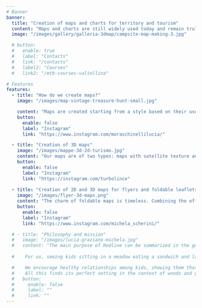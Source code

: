 ```yaml
---
# Banner
banner:
  title: "Creation of maps and charts for territory and tourism"
  content: "Maps and charts are still widely used today and remain truly fascinating. The creation of tourist maps and charts is our passion. We specialize in designing maps and charts for parks and nature reserves. Our 2D and 3D maps are perfect for illustrating trails, routes and itineraries of tourist destinations. Some examples of use: maps and charts for MTB and trekking routes. Maps and charts for running and trail running races. We create maps by accurately placing GPX tracks on the map with waypoints and POIs (points of interest). We design stunning illustrated 2D and 3D maps. We also produce folding maps for trails and routes. Maps for cycling and MTB races, trekking routes, camping areas and resorts, bike parks and ski resorts. Our specialty is creating maps for parks and nature reserves."
  image: "/images/gallery/galleria-3dmap/campsite-map-making-3.jpg"

  # button:
  #   enable: true
  #   label: "Contacts"
  #   link: "/contacts"
  #   label2: "Courses"
  #   link2: "/mtb-courses-valtellina"

# Features
features:
  - title: "How do we create maps?"
    image: "/images/map-vintage-treasure-hunt-small.jpg"

    content: "Maps are created starting from a style based on their use and destination. The cartographic base depends on the project. For a vintage-style map we use desaturated maps with contour lines and vintage illustrations. If the chart is modern, we use colored and shaded Opentopo bases. The map elements, the legend, and the distribution of elements differ for each project. Once the map style has been decided, we define the size, folding options and start creating the content. If trails and itineraries need to be illustrated, the client can provide GPX files that are precisely mapped with colors, labels and references."
    button:
      enable: false
      label: "Instagram"
      link: "https://www.instagram.com/moraschinellilucia/"

  - title: "Creation of 3D maps"
    image: "/images/mappe-3d-2d-turismo.jpg"
    content: "Our maps are of two types: maps with satellite texture and real highmap relief, or illustrated vector maps. In both cases we enrich the maps with graphic elements, information and photos. The big difference between the two map types lies in the type of territory to be represented and the resolution required. For maps to be printed on large panels, illustrated vectors should be used, while for the web, social media and small prints, satellite textures can be used, as long as the territory is well represented. Our 'infographic' maps are also ideal for generating viral content for social networks."
    button:
      enable: false
      label: "Instagram"
      link: "https://instagram.com/turbolince"
  
  - title: "Creation of 2D and 3D maps for flyers and foldable leaflets"
    image: "/images/flyer-3d-maps.png"
    content: "The charm of foldable maps is timeless. Combining the effectiveness of modern maps with the beauty of a paper map is still a great effect today. We design maps and charts for park trails and nature reserves. We map GPX tracks and waypoints onto the maps, with the option to connect directly to online resources via QR codes."
    button:
      enable: false
      label: "Instagram"
      link: "https://www.instagram.com/michela_scherini/"    

  # - title: "Philosophy and mission"
  #   image: "/images/lucia-graziano-michela.jpg"
  #   content: "The main purpose of Redline can be summarized in the goal of getting kids dirty with dust and mud, letting them ford a stream and maybe get their feet wet, and helping each other when the climb is too tiring.
    
  #    For us, seeing kids sitting in a meadow eating a sandwich and laughing means we've hit the target.

  #    We encourage healthy relationships among kids, showing them that helping each other is better than making fun of each other, showing them how nice it is to show respect and make peace when misunderstandings arise.
  #    All this finds its perfect setting in the context of woods and green meadows where, by our very nature, we are led to find our best balance."
  #   button:
  #     enable: false
  #     label: ""
  #     link: ""
---
```

